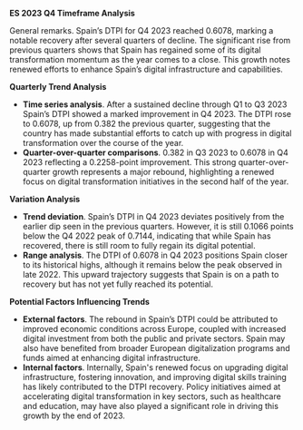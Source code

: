 

**ES 2023 Q4 Timeframe Analysis**

General remarks. Spain’s DTPI for Q4 2023 reached 0.6078, marking a notable recovery after several quarters of decline. The significant rise from previous quarters shows that Spain has regained some of its digital transformation momentum as the year comes to a close. This growth notes renewed efforts to enhance Spain’s digital infrastructure and capabilities.

**Quarterly Trend Analysis**

- **Time series analysis**. After a sustained decline through Q1 to Q3 2023 Spain’s DTPI showed a marked improvement in Q4 2023. The DTPI rose to 0.6078, up from 0.382 the previous quarter, suggesting that the country has made substantial efforts to catch up with progress in digital transformation over the course of the year.
- **Quarter-over-quarter comparisons**. 0.382 in Q3 2023 to 0.6078 in Q4 2023 reflecting a 0.2258-point improvement. This strong quarter-over-quarter growth represents a major rebound, highlighting a renewed focus on digital transformation initiatives in the second half of the year.

**Variation Analysis**

- **Trend deviation**. Spain’s DTPI in Q4 2023 deviates positively from the earlier dip seen in the previous quarters. However, it is still 0.1066 points below the Q4 2022 peak of 0.7144, indicating that while Spain has recovered, there is still room to fully regain its digital potential.
- **Range analysis**. The DTPI of 0.6078 in Q4 2023  positions Spain closer to its historical highs, although it remains below the peak observed in late 2022. This upward trajectory suggests that Spain is on a path to recovery but has not yet fully reached its potential.

**Potential Factors Influencing Trends**

- **External factors**. The rebound in Spain’s DTPI could be attributed to improved economic conditions across Europe, coupled with increased digital investment from both the public and private sectors. Spain may also have benefited from broader European digitalization programs and funds aimed at enhancing digital infrastructure.
- **Internal factors**. Internally, Spain's renewed focus on upgrading digital infrastructure, fostering innovation, and improving digital skills training has likely contributed to the DTPI recovery. Policy initiatives aimed at accelerating digital transformation in key sectors, such as healthcare and education, may have also played a significant role in driving this growth by the end of 2023.

